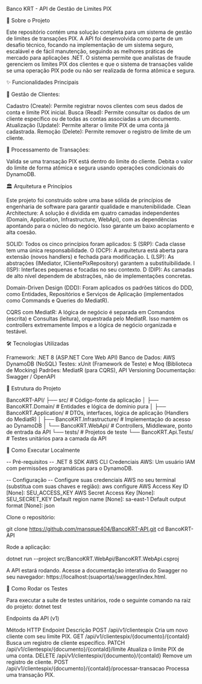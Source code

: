 Banco KRT - API de Gestão de Limites PIX

📄 Sobre o Projeto

Este repositório contém uma solução completa para um sistema de gestão de limites de transações PIX. A API foi desenvolvida como parte de um desafio técnico, focando na implementação de um sistema seguro, escalável e de fácil manutenção, seguindo as melhores práticas de mercado para aplicações .NET.
O sistema permite que analistas de fraude gerenciem os limites PIX dos clientes e que o sistema de transações valide se uma operação PIX pode ou não ser realizada de forma atômica e segura.

✨ Funcionalidades Principais

👤 Gestão de Clientes:

Cadastro (Create): Permite registrar novos clientes com seus dados de conta e limite PIX inicial.
Busca (Read): Permite consultar os dados de um cliente específico ou de todas as contas associadas a um documento.
Atualização (Update): Permite alterar o limite PIX de uma conta já cadastrada.
Remoção (Delete): Permite remover o registro de limite de um cliente.

💸 Processamento de Transações:

Valida se uma transação PIX está dentro do limite do cliente.
Debita o valor do limite de forma atômica e segura usando operações condicionais do DynamoDB.

🏛️ Arquitetura e Princípios

Este projeto foi construído sobre uma base sólida de princípios de engenharia de software para garantir qualidade e manutenibilidade.
Clean Architecture: A solução é dividida em quatro camadas independentes (Domain, Application, Infrastructure, WebApi), com as dependências apontando para o núcleo do negócio. Isso garante um baixo acoplamento e alta coesão.

SOLID: Todos os cinco princípios foram aplicados:
S (SRP): Cada classe tem uma única responsabilidade.
O (OCP): A arquitetura está aberta para extensão (novos handlers) e fechada para modificação.
L (LSP): As abstrações (IMediator, IClientePixRepository) garantem a substituibilidade.
I (ISP): Interfaces pequenas e focadas no seu contexto.
D (DIP): As camadas de alto nível dependem de abstrações, não de implementações concretas.

Domain-Driven Design (DDD): Foram aplicados os padrões táticos do DDD, como Entidades, Repositórios e Serviços de Aplicação (implementados como Commands e Queries do MediatR).

CQRS com MediatR: A lógica de negócio é separada em Comandos (escrita) e Consultas (leitura), orquestrada pelo MediatR. Isso mantém os controllers extremamente limpos e a lógica de negócio organizada e testável.

🛠️ Tecnologias Utilizadas

Framework: .NET 8 (ASP.NET Core Web API)
Banco de Dados: AWS DynamoDB (NoSQL)
Testes: xUnit (Framework de Teste) e Moq (Biblioteca de Mocking)
Padrões: MediatR (para CQRS), API Versioning
Documentação: Swagger / OpenAPI

📂 Estrutura do Projeto

BancoKRT-API/
├── src/                      # Código-fonte da aplicação
│   ├── BancoKRT.Domain/        # Entidades e lógica de domínio pura
│   ├── BancoKRT.Application/   # DTOs, interfaces, lógica de aplicação (Handlers do MediatR)
│   ├── BancoKRT.Infrastructure/  # Implementação do acesso ao DynamoDB
│   └── BancoKRT.WebApi/        # Controllers, Middleware, ponto de entrada da API
└── tests/                    # Projetos de teste
    └── BancoKRT.Api.Tests/     # Testes unitários para a camada da API

🚀 Como Executar Localmente

-- Pré-requisitos --
.NET 8 SDK
AWS CLI
Credenciais AWS: Um usuário IAM com permissões programáticas para o DynamoDB.

-- Configuração --
Configure suas credenciais AWS no seu terminal (substitua com suas chaves e região):
aws configure
AWS Access Key ID [None]: SEU_ACCESS_KEY
AWS Secret Access Key [None]: SEU_SECRET_KEY
Default region name [None]: sa-east-1
Default output format [None]: json

Clone o repositório:

git clone https://github.com/mansque404/BancoKRT-API.git
cd BancoKRT-API

Rode a aplicação:

dotnet run --project src/BancoKRT.WebApi/BancoKRT.WebApi.csproj

A API estará rodando. Acesse a documentação interativa do Swagger no seu navegador: https://localhost:(suaporta)/swagger/index.html.

🧪 Como Rodar os Testes

Para executar a suíte de testes unitários, rode o seguinte comando na raiz do projeto:
dotnet test

Endpoints da API (v1)

Método HTTP	Endpoint	Descrição
POST	/api/v1/clientespix	Cria um novo cliente com seu limite PIX.
GET	/api/v1/clientespix/{documento}/{contaId}	Busca um registro de cliente específico.
PATCH	/api/v1/clientespix/{documento}/{contaId}/limite	Atualiza o limite PIX de uma conta.
DELETE	/api/v1/clientespix/{documento}/{contaId}	Remove um registro de cliente.
POST	/api/v1/clientespix/{documento}/{contaId}/processar-transacao	Processa uma transação PIX.
